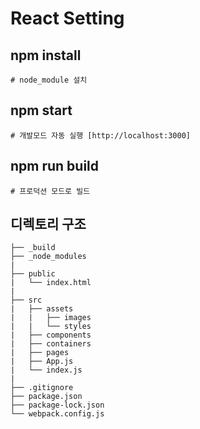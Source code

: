 # React Setting

## npm install

```
# node_module 설치 
```

## npm start  
 
```
# 개발모드 자동 실행 [http://localhost:3000]
```

## npm run build

```
# 프로덕션 모드로 빌드 
```

## 디렉토리 구조

```
├── _build
├── _node_modules
|
├── public
|   └── index.html
|
├── src
|   ├── assets
|   |   ├── images
|   |   └── styles
|   ├── components
|   ├── containers
|   ├── pages
|   ├── App.js
|   └── index.js
|
├── .gitignore
├── package.json
├── package-lock.json
└── webpack.config.js
```
